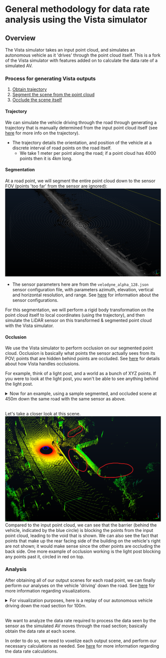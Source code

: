 # General methodology for data rate analysis using the Vista simulator

## Overview

The Vista simulator takes an input point cloud, and simulates an autonomous vehicle as it 'drives' through the point cloud itself. This is a fork of the Vista simulator with features added on to calculate the data rate of a simulated AV.

### Process for generating Vista outputs

1. [Obtain trajectory](#trajectory)
2. [Segment the scene from the point cloud](#segmentation)
3. [Occlude the scene itself](#occlusion)

#### Trajectory

We can simulate the vehicle driving through the road through generating a trajectory that is manually determined from the input point cloud itself (see [here](Trajectory.md) for more info on the trajectory).

- The trajectory details the orientation, and position of the vehicle at a discrete interval of road points on the road itself.
  - We take 1 meter per point along the road; if a point cloud has 4000 points then it is 4km long.

#### Segmentation

At a road point, we will segment the entire point cloud down to the sensor FOV (points 'too far' from the sensor are ignored):
![Sensor FOV at 450m](images/velodyne_alpha_128_at450m.png "The point cloud (in grey) within the FOV range (points in white) is then segmented")

- The sensor parameters here are from the ``velodyne_alpha_128.json`` sensor
configuration file, with parameters azimuth, elevation, vertical and horizontal resolution, and range. See [here](Sensorconfig.md) for information about the sensor configurations.

For this segmentation, we will perform a rigid body transformation on the point cloud itself to local coordinates (using the trajectory), and then simulate the LiDAR sensor on this transformed & segmented point cloud with the Vista simulator.

#### Occlusion

We use the Vista simulator to perform occlusion on our segmented point cloud. Occlusion is basically what points the sensor actually sees from its POV; points that are hidden behind points are occluded. See [here](Occlusion.md) for details about how Vista handles occlusions.

For example, think of a light post, and a world as a bunch of XYZ points. If you were to look at the light post, you won't be able to see anything behind the light post.

<details>
  <summary>Now for an example, using a sample segmented, and occluded scene at 450m down the same road with the same sensor as above.</summary>

![Example of occlusion](images/vista_output_at450m.png "Same road section, but put through the Vista simulator")

</details>

<br>Let's take a closer look at this scene. ![Example of occlusion, but closer](images/vista_output_at450m_closer.png "The above road section, but with a closer view") Compared to the input point cloud, we can see that the barrier (behind the vehicle, indicated by the blue circle) is blocking the points from the input point cloud, leading to the void that is shown. We can also see the fact that points that make up the rear facing side of the building on the vehicle's right are not shown; it would make sense since the other points are occluding the back side. One more example of occlusion working is the light post blocking any points past it, circled in red on top.

### Analysis

After obtaining all of our output scenes for each road point, we can finally perform our analyses on the vehicle 'driving' down the road. See [here](Replayscenes.md) for more information regarding visualizations.

<details>
  <summary>For visualization purposes, here is a replay of our autonomous vehicle driving down the road section for 100m.</summary>

![Sample replay of 100 scenes](images/sample_replay.gif)

*Think of each scene as a snapshot of what the vehicle sees as it drives down the road.*

</details>

<br>We want to analyze the data rate required to process the data seen by the sensor as the simulated AV moves through the road section; basically obtain the data rate at each scene.

In order to do so, we need to voxelize each output scene, and perform our necessary calculations as needed. See [here](Analysis.md) for more information regarding the data rate calculations.

